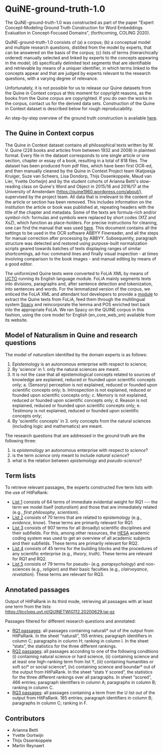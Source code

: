 # QuiNE-ground-truth-1.0
The QuiNE-ground-truth-1.0 was constructed as part of the paper "Expert Concept-Modeling Ground Truth Construction for Word Embeddings Evaluation in Concept-Focused Domains", (forthcoming, COLING 2020).

QuiNE-ground-truth-1.0 consists of
(a) a corpus;
(b) a conceptual model and multiple research questions, distilled from the model by experts, that can be answered on the basis of the corpus; 
(c) lists of terms (hierarchically ordered) manually selected and linked by experts to the concepts appearing in the model; 
(d) specifically delimited text segments that are identifiable and retrievable by means of a uniquer identifier, in which terms linked to the concepts appear and that are judged by experts relevant to the research questions, with a varying degree of relevance.

Unfortunately, it is not possible for us to release our Quine datasets from the Quine in Context corpus at this moment for copyright reasons, as the books from the Quine corpus are copyrighted. If you do own the works in the corpus, contact us for the derived data sets. Construction of the Quine in Context dataset is described below for rough reproducability.

An step-by-step overview of the ground truth construction is available [here](https://docs.google.com/document/d/1ffZD3iTT_P_JWY4-ujAP_XQDnUuv2DwRKHQjWTNFvq0/edit?usp=sharing).

## The Quine in Context corpus  
The Quine in Context dataset contains all philosophical texts written by W. V. Quine (228 books and articles from between 1932 and 2008) in plaintext format. Every file in the dataset corresponds to one single article or one section, chapter or essay of a book, resulting in a total of 818 files. The dataset has been produced from pdf files, which have been first OCR-ed, and then manually cleaned by the Quine in Context Project team (Katjoesja Kruiger, Suze van Scheers, Lisa Dondorp, Thijs Ossenkoppele, Maud van Lier, Yvette Oortwijn) and by the student cohorts of Arianna Betti's slow-reading class on Quine's Word and Object in 2015/16 and 2016/17 at the University of Amsterdam (https://quine1960.wordpress.com/about/), supervised by the project team. All data that is irrelevant to the content of the article or section has been removed. This includes information on the institution the article or book was published at, repeating headers with the title of the chapter and metadata. Some of the texts are formula-rich and/or symbol-rich: formulas and symbols were replaced by short codes (XfZ and XsZ), which function as place-holders. For precise instructions for cleaning, one can find the manual that was used [here]( https://docs.google.com/document/d/1UOEPdWxEmNs73N7nO2p2McfISfTryMzMSZw0e-VM_XM/edit?usp=sharing). This document contains all the settings to be used in the OCR software ABBYY Finereader, and all the steps for manual correction after processing by ABBYY. Subsequently, paragraph structure was detected and restored using purpose-built normalization scripts geared towards batches of texts displaying ranges of similar shortcomings, ad-hoc command lines and finally visual inspection - at times involving comparison to the book images - and manual editing by means of a good editor.

The uniformized Quine texts were converted to FoLiA XML by means of [UCTO](https://languagemachines.github.io/ucto/) running its English language module. FoLiA mainly segments texts into divisions, paragraphs and, after sentence detection and tokenization, into sentences and words. For the lemmatized version of the corpus, we enticed the FoLiA XML and attendant tool developers to provide a [module](https://github.com/proycon/spacy2folia) to extract the Quine texts from FoLiA, feed them through the multilingual system [Spacy](https://spacy.io/) and reincorporate the lemma and POS enriched text back into the appropriate FoLiA. We ran Spacy on the QUINE corpus in this fashion, using the core model for English (en_core_web_sm) available from its website.

## Model of Naturalism in Quine and research questions
The model of *naturalism* identified by the domain experts is as follows:
1. Epistemology is an autonomous enterprise with respect to science;
2. By 'science' in 1. only the natural sciences are meant.
3. It is not the case that all epistemological concepts related to sources of knowledge are explained, reduced or founded upon scientific concepts only;
  a. (Sensory) perception is not explained, reduced or founded upon scientific concepts only;
  b. Introspection is not explained, reduced or founded upon scientific concepts only;
  c. Memory is not explained, reduced or founded upon scientific concepts only;
  d. Reason is not explained, reduced or founded upon scientific concepts only;
  e. Testimony is not explained, reduced or founded upon scientific concepts only;
4. By 'scientific concepts' in 3. only concepts from the natural sciences (including logic and mathematics) are meant.

The research questions that are addressed in the ground truth are the following three:
1. is *epistemology* an autonomous enterprise with respect to *science*?
2. is the term *science* only meant to include *natural science*?
3. what is the relation between *epistemology* and *pseudo-science*?

## Term lists 
To retrieve relevant passages, the experts constructed five term lists with the use of HitPaRank:
- [List 1](https://docs.google.com/spreadsheets/d/1e1ELwKa1woXGFdj1_2noc1DQApoViLhujiXsUE94iJc/edit?usp=sharing) consists of 64 terms of immediate evidential weight for RQ1 --- the term we model itself (*naturalism*) and those that are immediately related (e.g., *first philosophy*, *scientism*). 
- [List 2](https://docs.google.com/spreadsheets/d/1duP23UQia--MBfbEtqxMpJPtTynK-HMVTxgmjizZzMM/edit?usp=sharing) consists of 70 terms that are related to epistemology (e.g., *evidence*, *know*). These terms are primarily relevant for RQ1. 
- [List 3](https://docs.google.com/spreadsheets/d/1oXPhKNVTteLRea8gkQUDfa2rwoNUrk6EpkENHzeTxTw/edit?usp=sharing) consists of 907 terms for all (broadly) scientific disciplines and their subfields. For this, among other resources, the [HESA](https://www.hesa.ac.uk/support/documentation/jacs/jacs3-detailed) academic coding system was used to get an overview of all academic subjects and their subfields. These terms are primarily relevant for RQ2. 
- [List 4](https://docs.google.com/spreadsheets/d/17OtRJDAQ3UwcoeXy28MJOzCWfusrctUo3huNP6KQvP0/edit?usp=sharing) consists of 45 terms for the building blocks and the procedures of any scientific enterprise (e.g., *theory*, *truth*). These terms are relevant for RQ1 and RQ2. 
- [List 5](https://docs.google.com/spreadsheets/d/1izp6oTHaGzZc1--nYsNUnQrIj77kcx-VIoHq8dhF80I/edit?usp=sharing) consists of 79 terms for pseudo- (e.g. *parapsychology*) and non-sciences (e.g., *religion*) and their basic faculties (e.g., *clairvoyance*, *revelation*). These terms are relevant for RQ3.

## Annotated passages
Output of HitPaRank in its third mode, retrieving all passages with at least one term from the lists: https://ticclops.uvt.nl/QUINETWIG112.20200629.tar.gz  

Passages filtered for different research questions and annotated:
- [RQ1 passages](https://docs.google.com/spreadsheets/d/1q7BAoRxISzsSjNoVFmZ3jlK_h9GvGYqAmdj2e3PLx9w/edit?usp=sharing): all passages containing naturali* out of the output from HitPaRank. In the sheet “naturali”, 155 entries; paragraph identifiers in column C; paragraphs in column H; ranking in column I. In the sheet “stats”, the statistics for the three different rankings. 
- [RQ2 passages](https://drive.google.com/file/d/1xTV8vKwKsDBbXPjvmTvDR2fMa7VVp0cN/view?usp=sharing): all passages according to one of the following conditions (i) containing natural science or hard science, (ii) containing science and at least one high-ranking term from list Y, (iii) containing humanities or soft sci* or social science*, (iv) containing science and boundar* out of the output from HitPaRank. In the sheet “stats Y scored”, the statistics for the three different rankings over all paragraphs. In sheet “scored”, 466 entries; paragraph identifiers in column A; paragraphs in column B; ranking in column C. 
- [RQ3 passages](https://docs.google.com/spreadsheets/d/1I5wNLuUKWVLFebQw-b52lamHn7ptJiea4x6YYeyn0bw/edit?usp=sharing): all passages containing a term from the U list out of the output from HitPaRank. 185 entries; paragraph identifiers in column B; paragraphs in column C; ranking in F. 

## Contributors 
- Arianna Betti 
- Yvette Oortwijn 
- Thijs Ossenkoppele 
- Martin Reynaert
